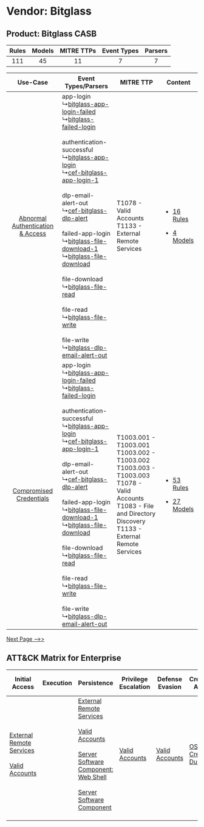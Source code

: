 Vendor: Bitglass
================
Product: Bitglass CASB
----------------------
| Rules | Models | MITRE TTPs | Event Types | Parsers |
|:-----:|:------:|:----------:|:-----------:|:-------:|
|  111  |   45   |     11     |      7      |    7    |

|    Use-Case    | Event Types/Parsers    | MITRE TTP    | Content    |
|:----:| ---- | ---- | ---- |
| [Abnormal Authentication & Access](../../../UseCases/uc_abnormal_authentication_&_access.md) |  app-login<br> ↳[bitglass-app-login-failed](Ps/pC_bitglassapploginfailed.md)<br> ↳[bitglass-failed-login](Ps/pC_bitglassfailedlogin.md)<br><br> authentication-successful<br> ↳[bitglass-app-login](Ps/pC_bitglassapplogin.md)<br> ↳[cef-bitglass-app-login-1](Ps/pC_cefbitglassapplogin1.md)<br><br> dlp-email-alert-out<br> ↳[cef-bitglass-dlp-alert](Ps/pC_cefbitglassdlpalert.md)<br><br> failed-app-login<br> ↳[bitglass-file-download-1](Ps/pC_bitglassfiledownload1.md)<br> ↳[bitglass-file-download](Ps/pC_bitglassfiledownload.md)<br><br> file-download<br> ↳[bitglass-file-read](Ps/pC_bitglassfileread.md)<br><br> file-read<br> ↳[bitglass-file-write](Ps/pC_bitglassfilewrite.md)<br><br> file-write<br> ↳[bitglass-dlp-email-alert-out](Ps/pC_bitglassdlpemailalertout.md)<br> | T1078 - Valid Accounts<br>T1133 - External Remote Services<br>    | [<ul><li>16 Rules</li></ul><ul><li>4 Models</li></ul>](RM/r_m_bitglass_bitglass_casb_Abnormal_Authentication_&_Access.md) |
|          [Compromised Credentials](../../../UseCases/uc_compromised_credentials.md)          |  app-login<br> ↳[bitglass-app-login-failed](Ps/pC_bitglassapploginfailed.md)<br> ↳[bitglass-failed-login](Ps/pC_bitglassfailedlogin.md)<br><br> authentication-successful<br> ↳[bitglass-app-login](Ps/pC_bitglassapplogin.md)<br> ↳[cef-bitglass-app-login-1](Ps/pC_cefbitglassapplogin1.md)<br><br> dlp-email-alert-out<br> ↳[cef-bitglass-dlp-alert](Ps/pC_cefbitglassdlpalert.md)<br><br> failed-app-login<br> ↳[bitglass-file-download-1](Ps/pC_bitglassfiledownload1.md)<br> ↳[bitglass-file-download](Ps/pC_bitglassfiledownload.md)<br><br> file-download<br> ↳[bitglass-file-read](Ps/pC_bitglassfileread.md)<br><br> file-read<br> ↳[bitglass-file-write](Ps/pC_bitglassfilewrite.md)<br><br> file-write<br> ↳[bitglass-dlp-email-alert-out](Ps/pC_bitglassdlpemailalertout.md)<br> | T1003.001 - T1003.001<br>T1003.002 - T1003.002<br>T1003.003 - T1003.003<br>T1078 - Valid Accounts<br>T1083 - File and Directory Discovery<br>T1133 - External Remote Services<br> | [<ul><li>53 Rules</li></ul><ul><li>27 Models</li></ul>](RM/r_m_bitglass_bitglass_casb_Compromised_Credentials.md)         |
[Next Page -->>](2_ds_bitglass_bitglass_casb.md)

ATT&CK Matrix for Enterprise
----------------------------
| Initial Access                                                                                                                                   | Execution | Persistence                                                                                                                                                                                                                                                                                                                 | Privilege Escalation                                                | Defense Evasion                                                     | Credential Access                                                          | Discovery                                                                         | Lateral Movement | Collection                                                            | Command and Control                                                                                                                       | Exfiltration                                                                                                                                                                                                                                         | Impact |
| ------------------------------------------------------------------------------------------------------------------------------------------------ | --------- | --------------------------------------------------------------------------------------------------------------------------------------------------------------------------------------------------------------------------------------------------------------------------------------------------------------------------- | ------------------------------------------------------------------- | ------------------------------------------------------------------- | -------------------------------------------------------------------------- | --------------------------------------------------------------------------------- | ---------------- | --------------------------------------------------------------------- | ----------------------------------------------------------------------------------------------------------------------------------------- | ---------------------------------------------------------------------------------------------------------------------------------------------------------------------------------------------------------------------------------------------------- | ------ |
| [External Remote Services](https://attack.mitre.org/techniques/T1133)<br><br>[Valid Accounts](https://attack.mitre.org/techniques/T1078)<br><br> |           | [External Remote Services](https://attack.mitre.org/techniques/T1133)<br><br>[Valid Accounts](https://attack.mitre.org/techniques/T1078)<br><br>[Server Software Component: Web Shell](https://attack.mitre.org/techniques/T1505/003)<br><br>[Server Software Component](https://attack.mitre.org/techniques/T1505)<br><br> | [Valid Accounts](https://attack.mitre.org/techniques/T1078)<br><br> | [Valid Accounts](https://attack.mitre.org/techniques/T1078)<br><br> | [OS Credential Dumping](https://attack.mitre.org/techniques/T1003)<br><br> | [File and Directory Discovery](https://attack.mitre.org/techniques/T1083)<br><br> |                  | [Email Collection](https://attack.mitre.org/techniques/T1114)<br><br> | [Proxy: Multi-hop Proxy](https://attack.mitre.org/techniques/T1090/003)<br><br>[Proxy](https://attack.mitre.org/techniques/T1090)<br><br> | [Exfiltration Over Alternative Protocol](https://attack.mitre.org/techniques/T1048)<br><br>[Exfiltration Over Alternative Protocol: Exfiltration Over Unencrypted/Obfuscated Non-C2 Protocol](https://attack.mitre.org/techniques/T1048/003)<br><br> |        |